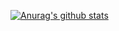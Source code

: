 [![Anurag's github stats](https://github-readme-stats.vercel.app/api?username=SomeAspy&count_private=true&show_icons=true)](https://github.com/anuraghazra/github-readme-stats)
